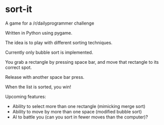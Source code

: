 sort-it
=======

A game for a /r/dailyprogrammer challenge

Written in Python using pygame.

The idea is to play with different sorting techniques.

Currently only bubble sort is implemented.

You grab a rectangle by pressing space bar, and move that rectangle to its correct spot.

Release with another space bar press.

When the list is sorted, you win!

Upcoming features:
* Ability to select more than one rectangle (mimicking merge sort)
* Ability to move by more than one space (modified bubble sort)
* AI to battle you (can you sort in fewer moves than the computer)?
